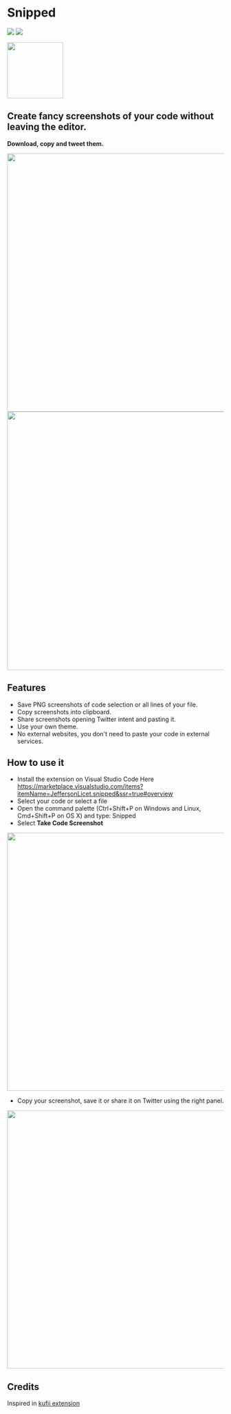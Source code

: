 # Snipped

<a href="https://marketplace.visualstudio.com/items?itemName=JeffersonLicet.snipped&ssr=true#overview"><img src="https://vsmarketplacebadge.apphb.com/version/jeffersonlicet.snipped.svg"></a>
<img src="https://vsmarketplacebadge.apphb.com/downloads/jeffersonlicet.snipped.svg">

<img src="https://i.imgur.com/Maaf4pM.png" width="130">

## Create fancy screenshots of your code without leaving the editor.

**Download, copy and tweet them.**

<img src="https://i.imgur.com/NSCltwI.png" width="600">

<img src="https://i.imgur.com/cClV1L9.png" width="600">


## Features
- Save PNG screenshots of code selection or all lines of your file.
- Copy screenshots into clipboard.
- Share screenshots opening Twitter intent and pasting it.
- Use your own theme.
- No external websites, you don't need to paste your code in external services.

## How to use it
 - Install the extension on Visual Studio Code Here
   https://marketplace.visualstudio.com/items?itemName=JeffersonLicet.snipped&ssr=true#overview
 - Select your code or select a file
 - Open the command palette (Ctrl+Shift+P on Windows and Linux, Cmd+Shift+P on OS X) and type: Snipped
 - Select **Take Code Screenshot**

<img src="https://i.imgur.com/2pPY0Yc.png" width="600">

 - Copy your screenshot, save it or share it on Twitter using the right panel.

<img src="https://i.imgur.com/SAsP6Lv.png" width="600">

## Credits
Inspired in [kufii extension](https://github.com/kufii/CodeSnap)
